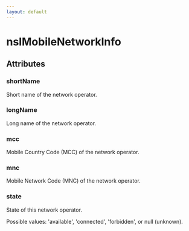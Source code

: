 ```yaml
---
layout: default
---
```


# nsIMobileNetworkInfo #

## Attributes ##

### shortName ###

Short name of the network operator.


### longName ###

Long name of the network operator.


### mcc ###

Mobile Country Code (MCC) of the network operator.


### mnc ###

Mobile Network Code (MNC) of the network operator.


### state ###

State of this network operator.

Possible values: 'available', 'connected', 'forbidden', or null (unknown).

